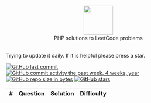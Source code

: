 <p align="center">
  <a href="https://leetcode.com/nplasencia">
    <img height=80 src="https://leetcode.com/static/webpack_bundles/images/logo-dark.e99485d9b.svg">
  </a>
  <br>PHP solutions to LeetCode problems
  <br><br>
</p>

Trying to update it daily. If it is helpful please press a star.

[![GitHub last commit](https://img.shields.io/github/last-commit/nplasencia/Leetcode_solutions.svg)](https://github.com/nplasencia/Leetcode_solutions) 
[![GitHub commit activity the past week, 4 weeks, year](https://img.shields.io/github/commit-activity/y/nplasencia/Leetcode_solutions.svg)](https://github.com/nplasencia/Leetcode_solutions)
[![GitHub repo size in bytes](https://img.shields.io/github/repo-size/nplasencia/Leetcode_solutions.svg)](https://github.com/nplasencia/Leetcode_solutions) 
[![GitHub stars](https://img.shields.io/github/stars/nplasencia/Leetcode_solutions.svg)](https://github.com/nplasencia/Leetcode_solutions)

|  #  | Question | Solution | Difficulty |
|:---:|:--------:|:--------:|:----------:|
